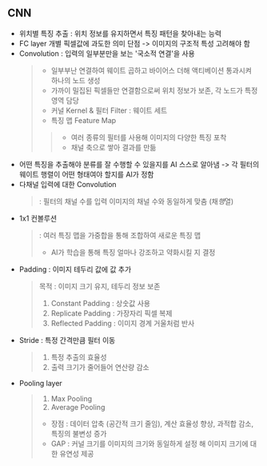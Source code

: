 ## CNN
- 위치별 특징 추출 : 위치 정보를 유지하면서 특징 패턴을 찾아내는 능력
- FC layer 개별 픽셀값에 과도한 의미 단점 -> 이미지의 구조적 특성 고려해야 함
- Convolution
  : 입력의 일부분만을 보는 '국소적 연결'을 사용
  > - 일부부난 연결하여 웨이트 곱하고 바이어스 더해 액티베이션 통과시켜 하나의 노드 생성
  > - 가까이 밀집된 픽셀들만 연결함으로써 위치 정보가 보존, 각 노드가 특정 영역 담당
  > - 커널 Kernel & 필터 Filter : 웨이트 세트
  > - 특징 맵 Feature Map
  >> - 여러 종류의 필터를 사용해 이미지의 다양한 특징 포착
  >> - 채널 축으로 쌓아 결과를 만듦
- 어떤 특징을 추출해야 분류를 잘 수행할 수 있을지를 AI 스스로 알아냄
  -> 각 필터의 웨이트 행렬이 어떤 형태여야 할지를 AI가 정함
- 다채널 입력에 대한 Convolution
  > : 필터의 채널 수를 입력 이미지의 채널 수와 동일하게 맞춤 (채*행*열)
- 1x1 컨볼루션
  > : 여러 특징 맵을 가중합을 통해 조합하여 새로운 특징 맵
  > - AI가 학습을 통해 특징 얼마나 강조하고 약화시킬 지 결정
- Padding : 이미지 테두리 값에 값 추가
  > 목적 : 이미지 크기 유지, 테두리 정보 보존
  > 1) Constant Padding : 상숫값 사용
  > 2) Replicate Padding : 가장자리 픽셀 복제
  > 3) Reflected Padding : 이미지 경계 거울처럼 반사
- Stride : 특정 간격만큼 필터 이동
  > 1) 특정 추출의 효율성
  > 2) 출력 크기가 줄어들어 연산량 감소
- Pooling layer
  > 1. Max Pooling
  > 2. Average Pooling
  > - 장점 : 데이터 압축 (공간적 크기 줄임), 계산 효율성 향상, 과적합 감소, 특징의 불변성 증가
  > - GAP : 커널 크기를 이미지의 크기와 동일하게 설정 해 이미지 크기에 대한 유연성 제공

